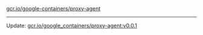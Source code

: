 [gcr.io/google-containers/proxy-agent](https://hub.docker.com/r/cruse/proxy-agent/tags/) 

----
Update: [gcr.io/google_containers/proxy-agent:v0.0.1](https://hub.docker.com/r/cruse/proxy-agent/tags/)

